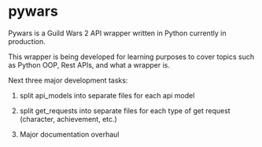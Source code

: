# pywars
Pywars is a Guild Wars 2 API wrapper written in Python currently in production.

This wrapper is being developed for learning purposes to cover topics such as Python OOP, Rest APIs, and what a wrapper is.

Next three major development tasks:

1. split api_models into separate files for each api model

2. split get_requests into separate files for each type of get request (character, achievement, etc.)

3. Major documentation overhaul
